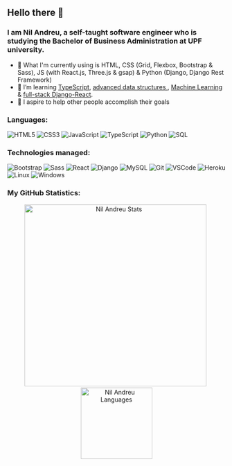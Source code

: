 ## Hello there 👋
### I am Nil Andreu, a self-taught software engineer who is studying the Bachelor of Business Administration at UPF university.

- 🔭 What I'm currently using is HTML, CSS (Grid, Flexbox, Bootstrap & Sass), JS (with React.js, Three.js & gsap) & Python (Django‚ Django Rest Framework)
- 🌱 I’m learning <a href="https://github.com/Nil-Andreu/typescript">TypeScript</a>, <a href="https://github.com/Nil-Andreu/antifragile-coders"> advanced data structures <a/>, <a href="https://github.com/Nil-Andreu/machinelearningcourse" >Machine Learning </a> & <a href="https://github.com/Nil-Andreu/leads-manager">full-stack Django-React</a>.
- 👯 I aspire to help other people accomplish their goals

### Languages:
![HTML5](https://img.shields.io/badge/-HTML5-E34F26?style=flat-square&logo=html5&logoColor=white)
![CSS3](https://img.shields.io/badge/-CSS3-549FDE?style=flat-square&logo=css3&logoColor=white)
![JavaScript](https://img.shields.io/badge/-JavaScript-F7B93E?style=flat-square&logo=javascript&logoColor=fff)
![TypeScript](https://img.shields.io/badge/TypeScript-007acc?style=flat-square&logo=typescript&logoColor=fff)
![Python](https://img.shields.io/badge/-Python-blue?style=flat-square&logo=python&logoColor=white)
![SQL](https://img.shields.io/badge/-SQL-00758F?style=flat-square&logo=sql&logoColor=white)
  
### Technologies managed:
![Bootstrap](https://img.shields.io/badge/-Bootstrap-purple?style=flat-square&logo=bootstrap&logoColor=white)
![Sass](https://img.shields.io/badge/-Sass-f043ca?style=flat-square&logo=sass&logoColor=white)
![React](https://img.shields.io/badge/-React.js-45b8d8?style=flat-square&logo=react&logoColor=white)
![Django](https://img.shields.io/badge/-Django-2c852f?style=flat-square&logo=django&logoColor=white)
![MySQL](https://img.shields.io/badge/-MySQL-00758F?style=flat-square&logo=mysql&logoColor=white)
![Git](https://img.shields.io/badge/-Git-F05032?style=flat-square&logo=git&logoColor=white)
![VSCode](https://img.shields.io/badge/-VSCode-0085D1?style=flat-square&logo=visual-studio-code&logoColor=white)
![Heroku](https://img.shields.io/badge/-Heroku-430098?style=flat-square&logo=heroku&logoColor=white)
![Linux](https://img.shields.io/badge/-Linux-16C60C?style=flat-square&logo=linux&logoColor=white)
![Windows](https://img.shields.io/badge/-Windows-00ADEF?style=flat-square&logo=windows&logoColor=white)

  
### My GitHub Statistics: 

<p align="center"> 
  <img src="https://github-readme-stats.vercel.app/api?username=Nil-Andreu&show_icons=true&theme=radical&locale=en&title_color=fcb526&count_private=true" alt="Nil Andreu Stats" width="420"/>&nbsp;
  <img src="https://github-readme-stats.vercel.app/api/top-langs/?username=Nil-Andreu&layout=compact&theme=radical&exclude_repo=machinelearningcourse,mnistclassification,housingprices&locale=en&title_color=fcb526" alt="Nil Andreu Languages" height="165">
</p>
